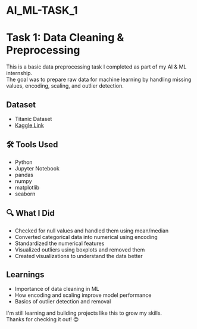 # AI_ML-TASK_1
# Task 1: Data Cleaning & Preprocessing

This is a basic data preprocessing task I completed as part of my AI & ML internship.  
The goal was to prepare raw data for machine learning by handling missing values, encoding, scaling, and outlier detection.

## Dataset
- Titanic Dataset  
- [Kaggle Link](https://www.kaggle.com/datasets/yasserh/titanic-dataset)

## 🛠 Tools Used
- Python
- Jupyter Notebook
- pandas
- numpy
- matplotlib
- seaborn

## 🔍 What I Did
- Checked for null values and handled them using mean/median
- Converted categorical data into numerical using encoding
- Standardized the numerical features
- Visualized outliers using boxplots and removed them
- Created visualizations to understand the data better

##  Learnings
- Importance of data cleaning in ML
- How encoding and scaling improve model performance
- Basics of outlier detection and removal

I'm still learning and building projects like this to grow my skills.  
Thanks for checking it out! 😊

